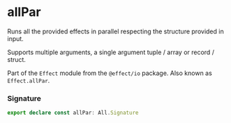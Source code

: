 # allPar

Runs all the provided effects in parallel respecting the structure provided in input.

Supports multiple arguments, a single argument tuple / array or record / struct.

Part of the `Effect` module from the `@effect/io` package. Also known as `Effect.allPar`.

### Signature

```typescript
export declare const allPar: All.Signature
```
